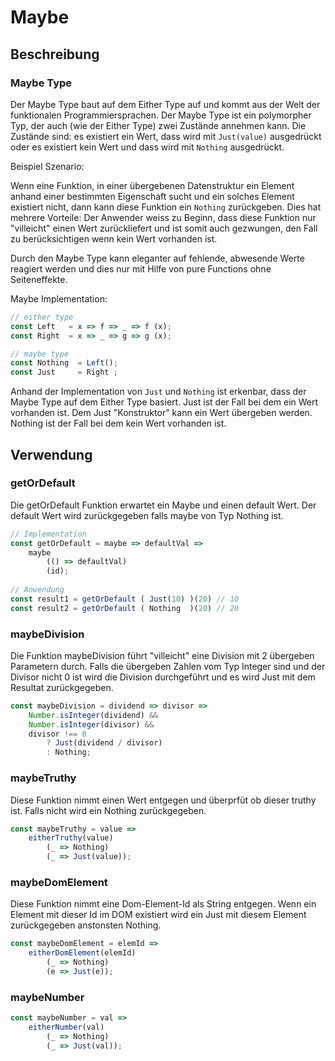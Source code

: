 # Maybe

## Beschreibung

### Maybe Type

Der Maybe Type baut auf dem Either Type auf und kommt aus der Welt der funktionalen Programmiersprachen. Der Maybe Type ist ein polymorpher Typ, der auch \(wie der Either Type\) zwei Zustände annehmen kann. Die Zustände sind: es existiert ein Wert, dass wird mit `Just(value)` ausgedrückt oder es existiert kein Wert und dass wird mit `Nothing` ausgedrückt.

Beispiel Szenario:

Wenn eine Funktion, in einer übergebenen Datenstruktur ein Element anhand einer bestimmten Eigenschaft sucht und ein solches Element existiert nicht, dann kann diese Funktion ein `Nothing` zurückgeben. Dies hat mehrere Vorteile: Der Anwender weiss zu Beginn, dass diese Funktion nur "villeicht" einen Wert zurückliefert und ist somit auch gezwungen, den Fall zu berücksichtigen wenn kein Wert vorhanden ist.

Durch den Maybe Type kann eleganter auf fehlende, abwesende Werte reagiert werden und dies nur mit Hilfe von pure Functions ohne Seiteneffekte.

Maybe Implementation:

```javascript
// either type
const Left   = x => f => _ => f (x);
const Right  = x => _ => g => g (x);

// maybe type
const Nothing  = Left();
const Just     = Right ;
```

Anhand der Implementation von `Just` und `Nothing` ist erkenbar, dass der Maybe Type auf dem Either Type basiert. Just ist der Fall bei dem ein Wert vorhanden ist. Dem Just "Konstruktor" kann ein Wert übergeben werden. Nothing ist der Fall bei dem kein Wert vorhanden ist.

## Verwendung

### getOrDefault

Die getOrDefault Funktion erwartet ein Maybe und einen default Wert. Der default Wert wird zurückgegeben falls maybe von Typ Nothing ist.

```javascript
// Implementation
const getOrDefault = maybe => defaultVal =>
    maybe
        (() => defaultVal)
        (id);
   
// Anwendung     
const result1 = getOrDefault ( Just(10) )(20) // 10
const result2 = getOrDefault ( Nothing  )(20) // 20
```

### maybeDivision

Die Funktion maybeDivision führt "villeicht" eine Division mit 2 übergeben Parametern durch. Falls die übergeben Zahlen vom Typ Integer sind und der Divisor nicht 0 ist wird die Division durchgeführt und es wird Just mit dem Resultat zurückgegeben.

```javascript
const maybeDivision = dividend => divisor =>
    Number.isInteger(dividend) &&
    Number.isInteger(divisor) &&
    divisor !== 0
        ? Just(dividend / divisor)
        : Nothing;
```

### maybeTruthy

Diese Funktion nimmt einen Wert entgegen und überprfüt ob dieser truthy ist. Falls nicht wird ein Nothing zurückgegeben.

```javascript
const maybeTruthy = value =>
    eitherTruthy(value)
        (_ => Nothing)
        (_ => Just(value));
```

### maybeDomElement

Diese Funktion nimmt eine Dom-Element-Id als String entgegen. Wenn ein Element mit dieser Id im DOM existiert wird ein Just mit diesem Element zurückgegeben anstonsten Nothing.

```javascript
const maybeDomElement = elemId =>
    eitherDomElement(elemId)
        (_ => Nothing)
        (e => Just(e));
```

### maybeNumber



```javascript
const maybeNumber = val =>
    eitherNumber(val)
        (_ => Nothing)
        (_ => Just(val));
```



